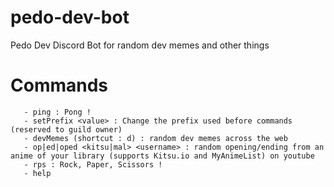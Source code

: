 # pedo-dev-bot

Pedo Dev Discord Bot for random dev memes and other things

# Commands
```
   - ping : Pong !
   - setPrefix <value> : Change the prefix used before commands (reserved to guild owner)
   - devMemes (shortcut : d) : random dev memes across the web 
   - op|ed|oped <kitsu|mal> <username> : random opening/ending from an anime of your library (supports Kitsu.io and MyAnimeList) on youtube
   - rps : Rock, Paper, Scissors ! 
   - help
```